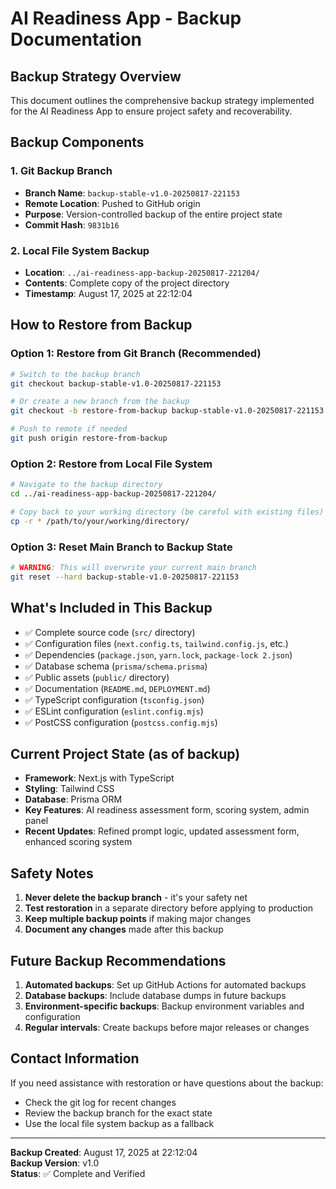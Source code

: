 # AI Readiness App - Backup Documentation

## Backup Strategy Overview

This document outlines the comprehensive backup strategy implemented for the AI Readiness App to ensure project safety and recoverability.

## Backup Components

### 1. Git Backup Branch
- **Branch Name**: `backup-stable-v1.0-20250817-221153`
- **Remote Location**: Pushed to GitHub origin
- **Purpose**: Version-controlled backup of the entire project state
- **Commit Hash**: `9831b16`

### 2. Local File System Backup
- **Location**: `../ai-readiness-app-backup-20250817-221204/`
- **Contents**: Complete copy of the project directory
- **Timestamp**: August 17, 2025 at 22:12:04

## How to Restore from Backup

### Option 1: Restore from Git Branch (Recommended)
```bash
# Switch to the backup branch
git checkout backup-stable-v1.0-20250817-221153

# Or create a new branch from the backup
git checkout -b restore-from-backup backup-stable-v1.0-20250817-221153

# Push to remote if needed
git push origin restore-from-backup
```

### Option 2: Restore from Local File System
```bash
# Navigate to the backup directory
cd ../ai-readiness-app-backup-20250817-221204/

# Copy back to your working directory (be careful with existing files)
cp -r * /path/to/your/working/directory/
```

### Option 3: Reset Main Branch to Backup State
```bash
# WARNING: This will overwrite your current main branch
git reset --hard backup-stable-v1.0-20250817-221153
```

## What's Included in This Backup

- ✅ Complete source code (`src/` directory)
- ✅ Configuration files (`next.config.ts`, `tailwind.config.js`, etc.)
- ✅ Dependencies (`package.json`, `yarn.lock`, `package-lock 2.json`)
- ✅ Database schema (`prisma/schema.prisma`)
- ✅ Public assets (`public/` directory)
- ✅ Documentation (`README.md`, `DEPLOYMENT.md`)
- ✅ TypeScript configuration (`tsconfig.json`)
- ✅ ESLint configuration (`eslint.config.mjs`)
- ✅ PostCSS configuration (`postcss.config.mjs`)

## Current Project State (as of backup)

- **Framework**: Next.js with TypeScript
- **Styling**: Tailwind CSS
- **Database**: Prisma ORM
- **Key Features**: AI readiness assessment form, scoring system, admin panel
- **Recent Updates**: Refined prompt logic, updated assessment form, enhanced scoring system

## Safety Notes

1. **Never delete the backup branch** - it's your safety net
2. **Test restoration** in a separate directory before applying to production
3. **Keep multiple backup points** if making major changes
4. **Document any changes** made after this backup

## Future Backup Recommendations

1. **Automated backups**: Set up GitHub Actions for automated backups
2. **Database backups**: Include database dumps in future backups
3. **Environment-specific backups**: Backup environment variables and configuration
4. **Regular intervals**: Create backups before major releases or changes

## Contact Information

If you need assistance with restoration or have questions about the backup:
- Check the git log for recent changes
- Review the backup branch for the exact state
- Use the local file system backup as a fallback

---
**Backup Created**: August 17, 2025 at 22:12:04  
**Backup Version**: v1.0  
**Status**: ✅ Complete and Verified
